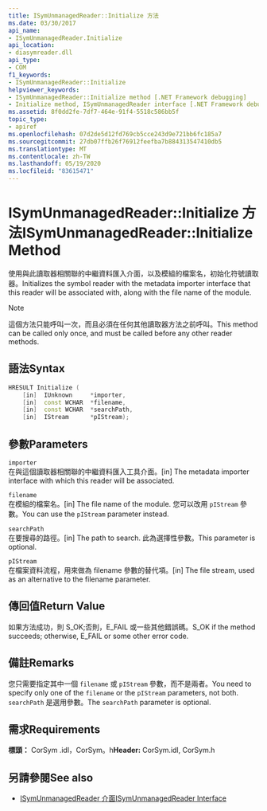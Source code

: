 ```yaml
---
title: ISymUnmanagedReader::Initialize 方法
ms.date: 03/30/2017
api_name:
- ISymUnmanagedReader.Initialize
api_location:
- diasymreader.dll
api_type:
- COM
f1_keywords:
- ISymUnmanagedReader::Initialize
helpviewer_keywords:
- ISymUnmanagedReader::Initialize method [.NET Framework debugging]
- Initialize method, ISymUnmanagedReader interface [.NET Framework debugging]
ms.assetid: 8f0dd2fe-7df7-464e-91f4-5518c586bb5f
topic_type:
- apiref
ms.openlocfilehash: 07d2de5d12fd769cb5cce243d9e721bb6fc185a7
ms.sourcegitcommit: 27db07ffb26f76912feefba7b884313547410db5
ms.translationtype: MT
ms.contentlocale: zh-TW
ms.lasthandoff: 05/19/2020
ms.locfileid: "83615471"
---
```

# <a name="isymunmanagedreaderinitialize-method"></a><span data-ttu-id="9fc80-102">ISymUnmanagedReader::Initialize 方法</span><span class="sxs-lookup"><span data-stu-id="9fc80-102">ISymUnmanagedReader::Initialize Method</span></span>
<span data-ttu-id="9fc80-103">使用與此讀取器相關聯的中繼資料匯入介面，以及模組的檔案名，初始化符號讀取器。</span><span class="sxs-lookup"><span data-stu-id="9fc80-103">Initializes the symbol reader with the metadata importer interface that this reader will be associated with, along with the file name of the module.</span></span>  
  
> [!NOTE]
> <span data-ttu-id="9fc80-104">這個方法只能呼叫一次，而且必須在任何其他讀取器方法之前呼叫。</span><span class="sxs-lookup"><span data-stu-id="9fc80-104">This method can be called only once, and must be called before any other reader methods.</span></span>  
  
## <a name="syntax"></a><span data-ttu-id="9fc80-105">語法</span><span class="sxs-lookup"><span data-stu-id="9fc80-105">Syntax</span></span>  
  
```cpp  
HRESULT Initialize (  
    [in]  IUnknown     *importer,  
    [in]  const WCHAR  *filename,  
    [in]  const WCHAR  *searchPath,  
    [in]  IStream      *pIStream);  
```  
  
## <a name="parameters"></a><span data-ttu-id="9fc80-106">參數</span><span class="sxs-lookup"><span data-stu-id="9fc80-106">Parameters</span></span>  
 `importer`  
 <span data-ttu-id="9fc80-107">在與這個讀取器相關聯的中繼資料匯入工具介面。</span><span class="sxs-lookup"><span data-stu-id="9fc80-107">[in] The metadata importer interface with which this reader will be associated.</span></span>  
  
 `filename`  
 <span data-ttu-id="9fc80-108">在模組的檔案名。</span><span class="sxs-lookup"><span data-stu-id="9fc80-108">[in] The file name of the module.</span></span> <span data-ttu-id="9fc80-109">您可以改用 `pIStream` 參數。</span><span class="sxs-lookup"><span data-stu-id="9fc80-109">You can use the `pIStream` parameter instead.</span></span>  
  
 `searchPath`  
 <span data-ttu-id="9fc80-110">在要搜尋的路徑。</span><span class="sxs-lookup"><span data-stu-id="9fc80-110">[in] The path to search.</span></span> <span data-ttu-id="9fc80-111">此為選擇性參數。</span><span class="sxs-lookup"><span data-stu-id="9fc80-111">This parameter is optional.</span></span>  
  
 `pIStream`  
 <span data-ttu-id="9fc80-112">在檔案資料流程，用來做為 filename 參數的替代項。</span><span class="sxs-lookup"><span data-stu-id="9fc80-112">[in] The file stream, used as an alternative to the filename parameter.</span></span>  
  
## <a name="return-value"></a><span data-ttu-id="9fc80-113">傳回值</span><span class="sxs-lookup"><span data-stu-id="9fc80-113">Return Value</span></span>  
 <span data-ttu-id="9fc80-114">如果方法成功，則 S_OK;否則，E_FAIL 或一些其他錯誤碼。</span><span class="sxs-lookup"><span data-stu-id="9fc80-114">S_OK if the method succeeds; otherwise, E_FAIL or some other error code.</span></span>  
  
## <a name="remarks"></a><span data-ttu-id="9fc80-115">備註</span><span class="sxs-lookup"><span data-stu-id="9fc80-115">Remarks</span></span>  
 <span data-ttu-id="9fc80-116">您只需要指定其中一個 `filename` 或 `pIStream` 參數，而不是兩者。</span><span class="sxs-lookup"><span data-stu-id="9fc80-116">You need to specify only one of the `filename` or the `pIStream` parameters, not both.</span></span> <span data-ttu-id="9fc80-117">`searchPath` 是選用參數。</span><span class="sxs-lookup"><span data-stu-id="9fc80-117">The `searchPath` parameter is optional.</span></span>  
  
## <a name="requirements"></a><span data-ttu-id="9fc80-118">需求</span><span class="sxs-lookup"><span data-stu-id="9fc80-118">Requirements</span></span>  
 <span data-ttu-id="9fc80-119">**標頭：** CorSym .idl，CorSym。h</span><span class="sxs-lookup"><span data-stu-id="9fc80-119">**Header:** CorSym.idl, CorSym.h</span></span>  
  
## <a name="see-also"></a><span data-ttu-id="9fc80-120">另請參閱</span><span class="sxs-lookup"><span data-stu-id="9fc80-120">See also</span></span>

- [<span data-ttu-id="9fc80-121">ISymUnmanagedReader 介面</span><span class="sxs-lookup"><span data-stu-id="9fc80-121">ISymUnmanagedReader Interface</span></span>](isymunmanagedreader-interface.md)
